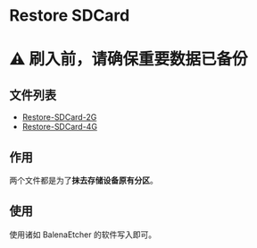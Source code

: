 # Restore SDCard

# ⚠️ 刷入前，请确保重要数据已备份

## 文件列表

- [Restore-SDCard-2G](./Restore-SDCard-2G.img.zip)
- [Restore-SDCard-4G](./Restore-SDCard-4G.img.zip)

## 作用

两个文件都是为了**抹去存储设备原有分区**。

## 使用

使用诸如 BalenaEtcher 的软件写入即可。


